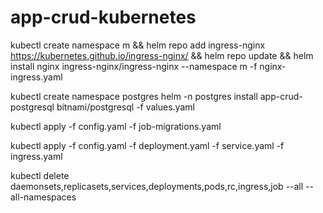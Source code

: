 # app-crud-kubernetes

kubectl create namespace m && helm repo add ingress-nginx https://kubernetes.github.io/ingress-nginx/ && helm repo update && helm install nginx ingress-nginx/ingress-nginx --namespace m -f nginx-ingress.yaml

kubectl create namespace postgres
helm -n postgres install app-crud-postgresql bitnami/postgresql -f values.yaml

kubectl apply -f config.yaml -f job-migrations.yaml

kubectl apply -f config.yaml -f deployment.yaml -f service.yaml -f ingress.yaml

kubectl delete daemonsets,replicasets,services,deployments,pods,rc,ingress,job --all --all-namespaces

